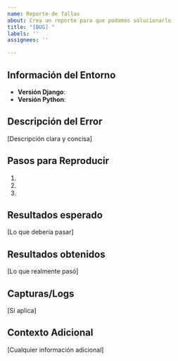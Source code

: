 ```yaml
---
name: Reporte de fallas
about: Crea un reporte para que podamos solucionarlo
title: "[BUG] "
labels: ''
assignees: ''

---
```


## Información del Entorno
- **Versión Django**: 
- **Versión Python**:

## Descripción del Error
[Descripción clara y concisa]

## Pasos para Reproducir
1. 
2. 
3. 

## Resultados esperado
[Lo que debería pasar]

## Resultados obtenidos
[Lo que realmente pasó]

## Capturas/Logs
[Si aplica]

## Contexto Adicional
[Cualquier información adicional]
